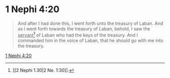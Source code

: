 # 1 Nephi 4:20

> And after I had done this, I went forth unto the treasury of Laban. And as I went forth towards the treasury of Laban, behold, I saw the <u>servant</u>[^a] of Laban who had the keys of the treasury. And I commanded him in the voice of Laban, that he should go with me into the treasury.

[1 Nephi 4:20](https://www.churchofjesuschrist.org/study/scriptures/bofm/1-ne/4?lang=eng&id=p20#p20)


[^a]: [[2 Nephi 1.30|2 Ne. 1:30]].  
